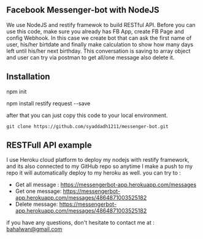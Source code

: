 ## Facebook Messenger-bot with NodeJS

We use NodeJS and restify framewok to build RESTful API. Before you can use this code, make sure you already has FB App, create FB Page and config Webhook.
In this case we create bot that can ask the first name of user, his/her birtdate and finally make calculation to show how many days left until his/her next birthday. This conversation is saving to array object and user can try via postman to get all/one message also delete it.

## Installation

npm init

npm install restify request --save

after that you can just copy this code to your local environment.

```
git clone https://github.com/syaddadh1211/messenger-bot.git
```
## RESTFull API example

I use Heroku cloud platform to deploy my nodejs with restify framework, and its also connected to my GitHub repo so anytime I make a push to my repo it will automatically deploy to my heroku as well. 
you can try to :
- Get all message : https://messengerbot-app.herokuapp.com/messages
- Get one message: https://messengerbot-app.herokuapp.com/messages/4864871003525182
- Delete message: https://messengerbot-app.herokuapp.com/messages/4864871003525182


if you have any questions, don't hesitate to contact me at : bahalwan@gmail.com
